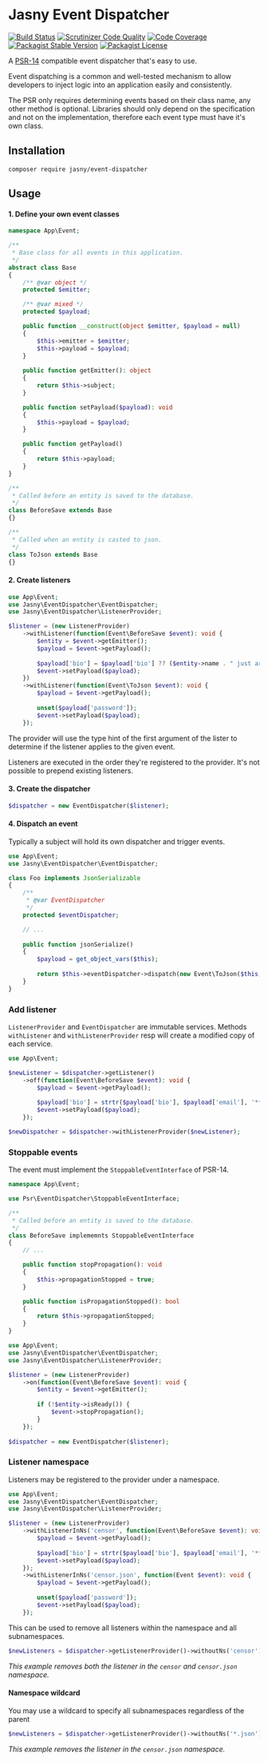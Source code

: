 Jasny Event Dispatcher
===

[![Build Status](https://travis-ci.org/jasny/event-dispatcher.svg?branch=master)](https://travis-ci.org/jasny/event-dispatcher)
[![Scrutinizer Code Quality](https://scrutinizer-ci.com/g/jasny/event-dispatcher/badges/quality-score.png?b=master)](https://scrutinizer-ci.com/g/jasny/event-dispatcher/?branch=master)
[![Code Coverage](https://scrutinizer-ci.com/g/jasny/event-dispatcher/badges/coverage.png?b=master)](https://scrutinizer-ci.com/g/jasny/event-dispatcher/?branch=master)
[![Packagist Stable Version](https://img.shields.io/packagist/v/jasny/event-dispatcher.svg)](https://packagist.org/packages/jasny/event-dispatcher)
[![Packagist License](https://img.shields.io/packagist/l/jasny/event-dispatcher.svg)](https://packagist.org/packages/jasny/event-dispatcher)

A [PSR-14](https://www.php-fig.org/psr/psr-14/) compatible event dispatcher that's easy to use.

Event dispatching is a common and well-tested mechanism to allow developers to inject logic into an application easily
and consistently.

The PSR only requires determining events based on their class name, any other method is optional. Libraries should only
depend on the specification and not on the implementation, therefore each event type must have it's own class.

Installation
---

    composer require jasny/event-dispatcher

Usage
---

#### 1. Define your own event classes

```php
namespace App\Event;

/**
 * Base class for all events in this application.
 */
abstract class Base
{
    /** @var object */
    protected $emitter;

    /** @var mixed */
    protected $payload;

    public function __construct(object $emitter, $payload = null)
    {
        $this->emitter = $emitter;
        $this->payload = $payload;
    }
    
    public function getEmitter(): object
    {
        return $this->subject;
    }

    public function setPayload($payload): void
    {
        $this->payload = $payload;
    }

    public function getPayload()
    {
        return $this->payload;
    }
}

/**
 * Called before an entity is saved to the database.
 */
class BeforeSave extends Base
{}

/**
 * Called when an entity is casted to json.
 */
class ToJson extends Base
{} 
```

#### 2. Create listeners

```php
use App\Event;
use Jasny\EventDispatcher\EventDispatcher;
use Jasny\EventDispatcher\ListenerProvider;

$listener = (new ListenerProvider)
    ->withListener(function(Event\BeforeSave $event): void {
        $entity = $event->getEmitter();
        $payload = $event->getPayload();
        
        $payload['bio'] = $payload['bio'] ?? ($entity->name . " just arrived");
        $event->setPayload($payload);
    })
    ->withListener(function(Event\ToJson $event): void {
        $payload = $event->getPayload();
        
        unset($payload['password']);
        $event->setPayload($payload);
    });
```

The provider will use the type hint of the first argument of the lister to determine if the listener applies to the
given event.  

Listeners are executed in the order they're registered to the provider. It's not possible to prepend existing
listeners.

#### 3. Create the dispatcher

```php
$dispatcher = new EventDispatcher($listener);
```

#### 4. Dispatch an event

Typically a subject will hold its own dispatcher and trigger events.

```php
use App\Event;
use Jasny\EventDispatcher\EventDispatcher;

class Foo implements JsonSerializable
{
    /**
     * @var EventDispatcher
     */
    protected $eventDispatcher;

    // ...
    
    public function jsonSerialize()
    {
        $payload = get_object_vars($this);
    
        return $this->eventDispatcher->dispatch(new Event\ToJson($this, $payload));
    }
}
```

### Add listener

`ListenerProvider` and `EventDispatcher` are immutable services. Methods `withListener` and `withListenerProvider` resp
will create a modified copy of each service.

```php
use App\Event;

$newListener = $dispatcher->getListener()
    ->off(function(Event\BeforeSave $event): void {
        $payload = $event->getPayload();
       
        $payload['bio'] = strtr($payload['bio'], $payload['email'], '***@***.***');
        $event->setPayload($payload);
    });

$newDispatcher = $dispatcher->withListenerProvider($newListener);
```

### Stoppable events

The event must implement the `StoppableEventInterface` of PSR-14.

```php
namespace App\Event;

use Psr\EventDispatcher\StoppableEventInterface;

/**
 * Called before an entity is saved to the database.
 */
class BeforeSave implememnts StoppableEventInterface
{
    // ...

    public function stopPropagation(): void
    {
        $this->propagationStopped = true;
    }

    public function isPropagationStopped(): bool
    {
        return $this->propagationStopped;
    }
}
```


```php
use App\Event;
use Jasny\EventDispatcher\EventDispatcher;
use Jasny\EventDispatcher\ListenerProvider;

$listener = (new ListenerProvider)
    ->on(function(Event\BeforeSave $event): void {
        $entity = $event->getEmitter();
        
        if (!$entity->isReady()) {
            $event->stopPropagation();
        }
    });
    
$dispatcher = new EventDispatcher($listener);
```

### Listener namespace

Listeners may be registered to the provider under a namespace.

```php
use App\Event;
use Jasny\EventDispatcher\EventDispatcher;
use Jasny\EventDispatcher\ListenerProvider;

$listener = (new ListenerProvider)
    ->withListenerInNs('censor', function(Event\BeforeSave $event): void {
        $payload = $event->getPayload();
        
        $payload['bio'] = strtr($payload['bio'], $payload['email'], '***@***.***');
        $event->setPayload($payload);
    });
    ->withListenerInNs('censor.json', function(Event $event): void {
        $payload = $event->getPayload();
        
        unset($payload['password']);
        $event->setPayload($payload);
    });
```

This can be used to remove all listeners within the namespace and all subnamespaces.

```php
$newListeners = $dispatcher->getListenerProvider()->withoutNs('censor');
```

_This example removes both the listener in the `censor` and `censor.json` namespace._

#### Namespace wildcard

You may use a wildcard to specify all subnamespaces regardless of the parent 

```php
$newListeners = $dispatcher->getListenerProvider()->withoutNs('*.json');
```

_This example removes the listener in the `censor.json` namespace._
